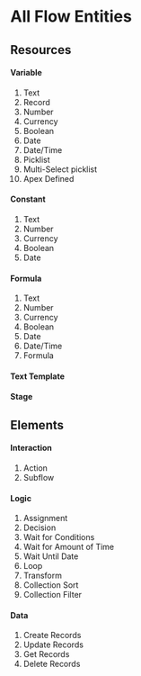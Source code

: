 # All Flow Entities

## Resources

#### Variable
1. Text
1. Record
1. Number
1. Currency
1. Boolean
1. Date
1. Date/Time
1. Picklist
1. Multi-Select picklist
1. Apex Defined

#### Constant
1. Text
1. Number
1. Currency
1. Boolean
1. Date 

#### Formula
1. Text
1. Number
1. Currency
1. Boolean
1. Date
1. Date/Time
1. Formula

#### Text Template
#### Stage

## Elements

#### Interaction
1. Action
1. Subflow

#### Logic
1. Assignment
1. Decision
1. Wait for Conditions
1. Wait for Amount of Time
1. Wait Until Date
1. Loop
1. Transform
1. Collection Sort
1. Collection Filter

#### Data

1. Create Records
1. Update Records
1. Get Records
1. Delete Records 
